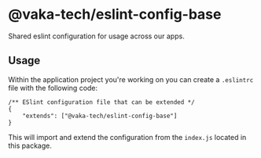 # @vaka-tech/eslint-config-base

Shared eslint configuration for usage across our apps.

## Usage

Within the application project you're working on you can create a `.eslintrc` file with the following code:

```
/** ESlint configuration file that can be extended */
{
	"extends": ["@vaka-tech/eslint-config-base"]
}
```

This will import and extend the configuration from the `index.js` located in this package.
